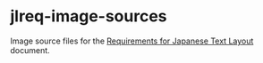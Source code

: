 # jlreq-image-sources
Image source files for the [Requirements for Japanese Text Layout](https://www.w3.org/TR/jlreq/) document.

